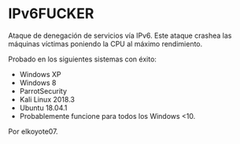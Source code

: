 # IPv6FUCKER
Ataque de denegación de servicios vía IPv6.
Este ataque crashea las máquinas víctimas poniendo la CPU al máximo rendimiento.

Probado en los siguientes sistemas con éxito:
- Windows XP
- Windows 8
- ParrotSecurity
- Kali Linux 2018.3
- Ubuntu 18.04.1
- Probablemente funcione para todos los Windows <10.


Por elkoyote07.

